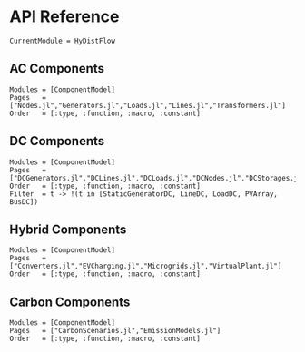 # API Reference

```@meta
CurrentModule = HyDistFlow
```

## AC Components
```@autodocs
Modules = [ComponentModel]
Pages   = ["Nodes.jl","Generators.jl","Loads.jl","Lines.jl","Transformers.jl"]
Order   = [:type, :function, :macro, :constant]
```

## DC Components
```@autodocs
Modules = [ComponentModel]
Pages   = ["DCGenerators.jl","DCLines.jl","DCLoads.jl","DCNodes.jl","DCStorages.jl"]
Order   = [:type, :function, :macro, :constant]
Filter  = t -> !(t in [StaticGeneratorDC, LineDC, LoadDC, PVArray, BusDC])
```

## Hybrid Components
```@autodocs
Modules = [ComponentModel]
Pages   = ["Converters.jl","EVCharging.jl","Microgrids.jl","VirtualPlant.jl"]
Order   = [:type, :function, :macro, :constant]
```

## Carbon Components
```@autodocs
Modules = [ComponentModel]
Pages   = ["CarbonScenarios.jl","EmissionModels.jl"]
Order   = [:type, :function, :macro, :constant]
```